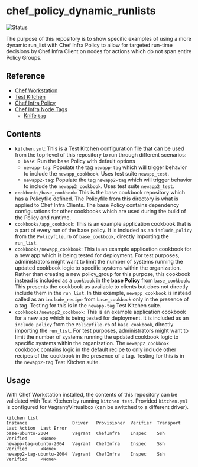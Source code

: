 # chef_policy_dynamic_runlists

![Status](https://github.com/collinmcneese/chef_policy_dynamic_runlists/actions/workflows/validation.yml/badge.svg)

The purpose of this repository is to show specific examples of using a more dynamic run_list with Chef Infra Policy to allow for targeted run-time decisions by Chef Infra Client on nodes for actions which do not span entire Policy Groups.

## Reference

- [Chef Workstation](https://docs.chef.io/workstation/)
- [Test Kitchen](https://docs.chef.io/workstation/kitchen/)
- [Chef Infra Policy](https://docs.chef.io/policyfile/)
- [Chef Infra Node Tags](https://docs.chef.io/infra_language/node_tags/)
  - [Knife `tag`](https://docs.chef.io/workstation/knife_tag/)

## Contents

- `kitchen.yml`:  This is a Test Kitchen configuration file that can be used from the top-level of this repository to run through different scenarios:
  - `base`: Run the base Policy with default options
  - `newapp-tag`: Populate the tag `newapp-tag` which will trigger behavior to include the `newapp_cookbook`.  Uses test suite `newapp_test`.
  - `newapp2-tag`: Populate the tag `newapp2-tag` which will trigger behavior to include the `newapp2_cookbook`.  Uses test suite `newapp2_test`.
- `cookbooks/base_cookbook`: This is the base cookbook repository which has a Policyfile defined.  The Policyfile from this directory is what is applied to Chef Infra Clients.  The base Policy contains dependency configurations for other cookbooks which are used during the build of the Policy and runtime.
- `cookbooks/app_cookbook`:  This is an example application cookbook that is a part of every run of the base policy.  It is included as an `include_policy` from the `Policyfile.rb` of `base_cookbook`, directly importing the `run_list`.
- `cookbooks/newapp_cookbook`:  This is an example application cookbook for a new app which is being tested for deployment.  For test purposes, administrators might want to limit the number of systems running the updated cookbook logic to specific systems within the organization.  Rather than creating a new policy_group for this purpose, this cookbook instead is included as a `cookbook` in the **base Policy** from `base_cookbook`.  This presents the cookbook as available to clients but does not directly include them in the `run_list`.  In this example, `newapp_cookbook` is instead called as an `include_recipe` from `base_cookbook` only in the presence of a tag.  Testing for this is in the `newapp-tag` Test Kitchen suite.
- `cookbooks/newapp2_cookbook`:  This is an example application cookbook for a new app which is being tested for deployment.  It is included as an `include_policy` from the `Policyfile.rb` of `base_cookbook`, directly importing the `run_list`.  For test purposes, administrators might want to limit the number of systems running the updated cookbook logic to specific systems within the organization.  The `newapp2_cookbook` cookbook contains logic in the default recipe to only include other recipes of the cookbook in the presence of a tag.  Testing for this is in the `newapp2-tag` Test Kitchen suite.

## Usage

With Chef Workstation installed, the contents of this repository can be validated with Test Kitchen by running `kitchen test`.  Provided `kitchen.yml` is configured for Vagrant/Virtualbox (can be switched to a different driver).

```plain
kitchen list
Instance                 Driver   Provisioner  Verifier  Transport  Last Action  Last Error
base-ubuntu-2004         Vagrant  ChefInfra    Inspec    Ssh        Verified     <None>
newapp-tag-ubuntu-2004   Vagrant  ChefInfra    Inspec    Ssh        Verified     <None>
newapp2-tag-ubuntu-2004  Vagrant  ChefInfra    Inspec    Ssh        Verified     <None>
```
